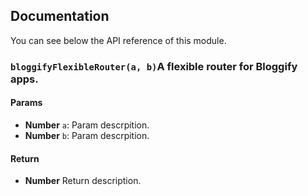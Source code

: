 ## Documentation

You can see below the API reference of this module.

### `bloggifyFlexibleRouter(a, b)`A flexible router for Bloggify apps.
#### Params
- **Number** `a`: Param descrpition.
- **Number** `b`: Param descrpition.

#### Return
- **Number** Return description.

